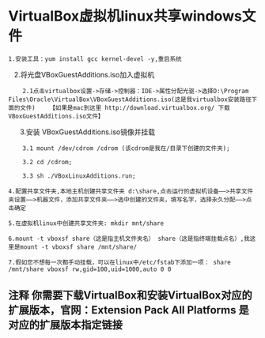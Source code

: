 # VirtualBox虚拟机linux共享windows文件

    1.安装工具：yum install gcc kernel-devel -y,重启系统
  
    2.将光盘VBoxGuestAdditions.iso加入虚拟机

        2.1点击virtualbox设置->存储->控制器：IDE->属性分配光驱->选择D:\Program Files\Oracle\VirtualBox\VBoxGuestAdditions.iso(这是我virtualbox安装路径下面的文件)    【如果是mac到这里 http://download.virtualbox.org/ 下载VBoxGuestAdditions.iso文件】
        
      
    3.安装 VBoxGuestAdditions.iso镜像并挂载
  
        3.1 mount /dev/cdrom /cdrom (该cdrom是我在/目录下创建的文件夹);
    
        3.2 cd /cdrom; 
    
        3.3 sh ./VBoxLinuxAdditions.run;
    
    4.配置共享文件夹,本地主机创建共享文件夹 d:\share,点击运行的虚拟机设备——>共享文件夹设置——>机器文件，添加共享文件夹——>选中创建的文件夹，填写名字，选择永久分配——>点击确定
  
    5.在虚拟机linux中创建共享文件夹: mkdir mnt/share

    6.mount -t vboxsf share（这是指主机文件夹名） share（这是指终端挂载点名）,我这里是mount -t vboxsf share /mnt/share/
    
    7.假如您不想每一次都手动挂载，可以在linux中/etc/fstab下添加一项： share /mnt/share vboxsf rw,gid=100,uid=1000,auto 0 0

## 注释 你需要下载VirtualBox和安装VirtualBox对应的扩展版本，官网：Extension Pack  All Platforms 是对应的扩展版本指定链接
